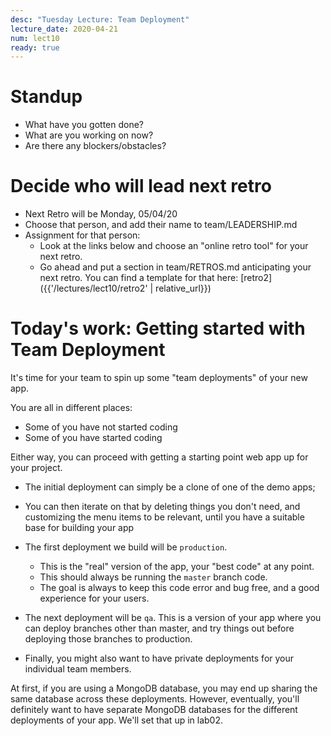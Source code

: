 ```yaml
---
desc: "Tuesday Lecture: Team Deployment"
lecture_date: 2020-04-21
num: lect10
ready: true
---
```



# Standup

* What have you gotten done?
* What are you working on now?
* Are there any blockers/obstacles?

# Decide who will lead next retro

* Next Retro will be Monday, 05/04/20
* Choose that person, and add their name to team/LEADERSHIP.md
* Assignment for that person:
  - Look at the links below and choose an "online retro tool"
    for your next retro.
  - Go ahead and put a section in team/RETROS.md anticipating
    your next retro.   You can find a template for that here:
    [retro2]({{'/lectures/lect10/retro2' | relative_url}})
    
# Today's work: Getting started with Team Deployment

It's time for your team to spin up some "team deployments"
of your new app.

You are all in different places:
* Some of you have not started coding
* Some of you have started coding

Either way, you can proceed with getting a starting point
web app up for your project.

* The initial deployment can simply be a clone of one of the demo apps;
* You can then iterate on that by deleting things you don't need, and
  customizing the menu items to be relevant, until you have a suitable
  base for building your app

* The first deployment we build will be `production`.
  * This is the "real" version of the app, your "best code" at any point.
  * This should always be running the `master` branch code.
  * The goal is always to keep this code error and bug free, and a good
    experience for your users.

* The next deployment will be `qa`.   This is a version of your app where
  you can deploy branches other than master, and try things out before
  deploying those branches to production.

* Finally, you might also want to have private deployments for your
  individual team members.

At first, if you are using a MongoDB database, you may end up sharing
the same database across these deployments.   However, eventually,
you'll definitely want to have separate MongoDB databases for the
different deployments of your app.  We'll set that up in lab02.

